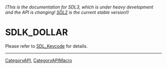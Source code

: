 ###### (This is the documentation for SDL3, which is under heavy development and the API is changing! [SDL2](https://wiki.libsdl.org/SDL2/) is the current stable version!)
# SDLK_DOLLAR

Please refer to [SDL_Keycode](SDL_Keycode) for details.

----
[CategoryAPI](CategoryAPI), [CategoryAPIMacro](CategoryAPIMacro)

